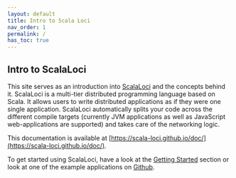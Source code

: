 ```yaml
---
layout: default
title: Intro to Scala Loci
nav_order: 1
permalink: /
has_toc: true
---
```

## Intro to ScalaLoci
This site serves as an introduction into [ScalaLoci](https://scala-loci.github.io/) and the concepts behind it. ScalaLoci is a multi-tier distributed programming language based on Scala. It allows users to write distributed applications as if they were one single application. ScalaLoci automatically splits your code across the different compile targets (currently JVM applications as well as JavaScript web-applications are supported) and takes care of the networking logic.

This documentation is available at [https://scala-loci.github.io/doc/](https://scala-loci.github.io/doc/).

To get started using ScalaLoci, have a look at the [Getting Started](howtos/getting_started) section or look at one of the example applications on [Github](https://github.com/scala-loci/examples-simple).